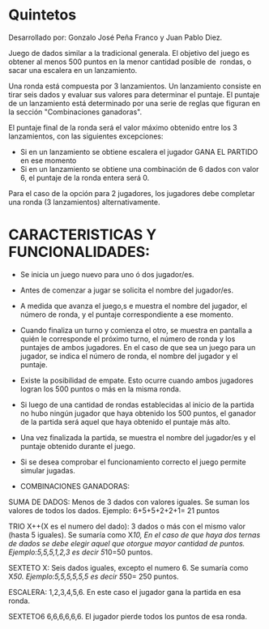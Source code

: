 # Quintetos
Desarrollado por:
Gonzalo José Peña Franco y Juan Pablo Diez.

Juego de dados similar a la tradicional generala.
El objetivo del juego es obtener al menos 500 puntos en la menor cantidad posible de  rondas, o sacar una escalera en un lanzamiento.

Una ronda está compuesta por 3 lanzamientos. 
Un lanzamiento consiste en tirar seis dados y evaluar sus valores para determinar el puntaje.
El puntaje de un lanzamiento está determinado por una serie de reglas que figuran en la sección "Combinaciones ganadoras".

El puntaje final de la ronda será el valor máximo obtenido entre los 3 lanzamientos, con las siguientes excepciones:

- Si en un lanzamiento se obtiene escalera el jugador GANA EL PARTIDO en ese momento
- Si en un lanzamiento se obtiene una combinación de 6 dados con valor 6, el puntaje de la ronda entera será 0.

Para el caso de la opción para 2 jugadores, los jugadores debe completar una ronda (3 lanzamientos) alternativamente.

# CARACTERISTICAS Y FUNCIONALIDADES:

* Se inicia un juego nuevo para uno ó dos jugador/es.

* Antes de comenzar a jugar se solicita el nombre del jugador/es.

* A medida que avanza el juego,s e muestra el nombre del jugador, el número de ronda, y el puntaje correspondiente a ese momento.

* Cuando finaliza un turno y comienza el otro, se muestra en pantalla a quién le corresponde el próximo turno, el número de ronda y los puntajes de ambos jugadores. En el caso de que sea un juego para un jugador, se indica el número de ronda, el nombre del jugador y el puntaje.

* Existe la posibilidad de empate. Esto ocurre cuando ambos jugadores logran los 500 puntos o más en la misma ronda.

* Si luego de una cantidad de rondas establecidas al inicio de la partida no hubo ningún jugador que haya obtenido los 500 puntos, el ganador de la partida será aquel que haya obtenido el puntaje más alto.


* Una vez finalizada la partida, se muestra el nombre del jugador/es y el puntaje obtenido durante el juego.

* Si se desea comprobar el funcionamiento correcto el juego permite simular jugadas. 


* COMBINACIONES GANADORAS:

SUMA DE DADOS: Menos de 3 dados con valores iguales. Se suman los valores de todos los dados.
Ejemplo: 6+5+5+2+2+1= 21 puntos

TRIO X++(X es el numero del dado): 3 dados o más con el mismo valor (hasta 5 iguales). Se sumaría como X*10,
En el caso de que haya dos ternas de dados se debe elegir aquel que otorgue mayor cantidad de puntos.
Ejemplo:5,5,5,1,2,3 es decir 5*10=50 puntos.

SEXTETO X: Seis dados iguales, excepto el numero 6. Se sumaría como X*50.
Ejemplo:5,5,5,5,5,5 es decir 5*50= 250 puntos.

ESCALERA: 1,2,3,4,5,6. En este caso el jugador gana la partida en esa ronda.

SEXTETO6 6,6,6,6,6,6. El jugador pierde todos los puntos de esa ronda.
